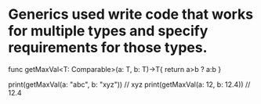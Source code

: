 # Generics used write code that works for multiple types and specify requirements for those types.

func getMaxVal<T: Comparable>(a: T, b: T)->T{
    return a>b ? a:b
}

print(getMaxVal(a: "abc", b: "xyz")) // xyz
print(getMaxVal(a: 12, b: 12.4))  // 12.4

